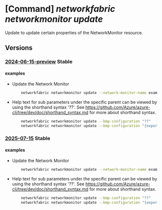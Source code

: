 # [Command] _networkfabric networkmonitor update_

Update to update certain properties of the NetworkMonitor resource.

## Versions

### [2024-06-15-preview](/Resources/mgmt-plane/L3N1YnNjcmlwdGlvbnMve30vcmVzb3VyY2Vncm91cHMve30vcHJvdmlkZXJzL21pY3Jvc29mdC5tYW5hZ2VkbmV0d29ya2ZhYnJpYy9uZXR3b3JrbW9uaXRvcnMve30=/2024-06-15-preview.xml) **Stable**

<!-- mgmt-plane /subscriptions/{}/resourcegroups/{}/providers/microsoft.managednetworkfabric/networkmonitors/{} 2024-06-15-preview -->

#### examples

- Update the Network Monitor
    ```bash
        networkfabric networkmonitor update --network-monitor-name example-nm --resource-group example-rg --bmp-configuration '{"stationConfigurationState":"Enabled","scopeResourceId":"/subscriptions/1234ABCD-0A1B-1234-5678-123456ABCDEF/resourceGroups/example-rg/providers/Microsoft.ManagedNetworkFabric/networkFabrics/example-fabric","stationName":"name","stationIp":"10.0.0.1","stationPort":62695,"stationConnectionMode":"Active","stationConnectionProperties":{"keepaliveIdleTime":49,"probeInterval":3558,"probeCount":45},"stationNetwork":"/subscriptions/1234ABCD-0A1B-1234-5678-123456ABCDEF/resourceGroups/example-rg/providers/Microsoft.ManagedNetworkFabric/l3IsolationDomains/example-l3domain/internalNetworks/example-internalnetwork","monitoredNetworks":["/subscriptions/1234ABCD-0A1B-1234-5678-123456ABCDEF/resourceGroups/example-rg/providers/Microsoft.ManagedNetworkFabric/l3IsolationDomains/example-l3domain"],"exportPolicy":"All","monitoredAddressFamilies":["All"]}'
    ```

- Help text for sub parameters under the specific parent can be viewed by using the shorthand syntax '??'. See https://github.com/Azure/azure-cli/tree/dev/doc/shorthand_syntax.md for more about shorthand syntax.
    ```bash
        networkfabric networkmonitor update --bmp-configuration "??"
        networkfabric networkmonitor update --bmp-configuration "{exportPolicy: ??"
    ```

### [2025-07-15](/Resources/mgmt-plane/L3N1YnNjcmlwdGlvbnMve30vcmVzb3VyY2Vncm91cHMve30vcHJvdmlkZXJzL21pY3Jvc29mdC5tYW5hZ2VkbmV0d29ya2ZhYnJpYy9uZXR3b3JrbW9uaXRvcnMve30=/2025-07-15.xml) **Stable**

<!-- mgmt-plane /subscriptions/{}/resourcegroups/{}/providers/microsoft.managednetworkfabric/networkmonitors/{} 2025-07-15 -->

#### examples

- Update the Network Monitor
    ```bash
        networkfabric networkmonitor update --network-monitor-name example-nm --resource-group example-rg --bmp-configuration '{"stationConfigurationState":"Enabled","scopeResourceId":"/subscriptions/1234ABCD-0A1B-1234-5678-123456ABCDEF/resourceGroups/example-rg/providers/Microsoft.ManagedNetworkFabric/networkFabrics/example-fabric","stationName":"name","stationIp":"10.0.0.1","stationPort":62695,"stationConnectionMode":"Active","stationConnectionProperties":{"keepaliveIdleTime":49,"probeInterval":3558,"probeCount":45},"stationNetwork":"/subscriptions/1234ABCD-0A1B-1234-5678-123456ABCDEF/resourceGroups/example-rg/providers/Microsoft.ManagedNetworkFabric/l3IsolationDomains/example-l3domain/internalNetworks/example-internalnetwork","monitoredNetworks":["/subscriptions/1234ABCD-0A1B-1234-5678-123456ABCDEF/resourceGroups/example-rg/providers/Microsoft.ManagedNetworkFabric/l3IsolationDomains/example-l3domain"],"exportPolicy":"All","monitoredAddressFamilies":["All"]}'
    ```

- Help text for sub parameters under the specific parent can be viewed by using the shorthand syntax '??'. See https://github.com/Azure/azure-cli/tree/dev/doc/shorthand_syntax.md for more about shorthand syntax.
    ```bash
        networkfabric networkmonitor update --bmp-configuration "??"
        networkfabric networkmonitor update --bmp-configuration "{exportPolicy: ??"
    ```
